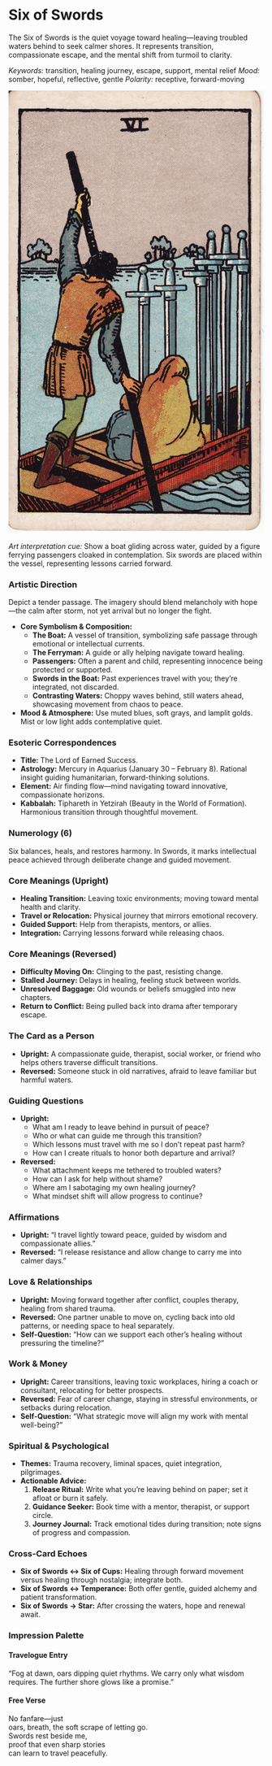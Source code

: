 # Six of Swords

The Six of Swords is the quiet voyage toward healing—leaving troubled waters behind to seek calmer shores. It represents transition, compassionate escape, and the mental shift from turmoil to clarity.

*Keywords:* transition, healing journey, escape, support, mental relief
*Mood:* somber, hopeful, reflective, gentle
*Polarity:* receptive, forward-moving

![Six of Swords](swords_06.jpg)

*Art interpretation cue:* Show a boat gliding across water, guided by a figure ferrying passengers cloaked in contemplation. Six swords are placed within the vessel, representing lessons carried forward.

### Artistic Direction

Depict a tender passage. The imagery should blend melancholy with hope—the calm after storm, not yet arrival but no longer the fight.

*   **Core Symbolism & Composition:**
    *   **The Boat:** A vessel of transition, symbolizing safe passage through emotional or intellectual currents.
    *   **The Ferryman:** A guide or ally helping navigate toward healing.
    *   **Passengers:** Often a parent and child, representing innocence being protected or supported.
    *   **Swords in the Boat:** Past experiences travel with you; they’re integrated, not discarded.
    *   **Contrasting Waters:** Choppy waves behind, still waters ahead, showcasing movement from chaos to peace.
*   **Mood & Atmosphere:**
    Use muted blues, soft grays, and lamplit golds. Mist or low light adds contemplative quiet.

### Esoteric Correspondences

*   **Title:** The Lord of Earned Success.
*   **Astrology:** Mercury in Aquarius (January 30 – February 8). Rational insight guiding humanitarian, forward-thinking solutions.
*   **Element:** Air finding flow—mind navigating toward innovative, compassionate horizons.
*   **Kabbalah:** Tiphareth in Yetzirah (Beauty in the World of Formation). Harmonious transition through thoughtful movement.

### Numerology (6)

Six balances, heals, and restores harmony. In Swords, it marks intellectual peace achieved through deliberate change and guided movement.

### Core Meanings (Upright)

*   **Healing Transition:** Leaving toxic environments; moving toward mental health and clarity.
*   **Travel or Relocation:** Physical journey that mirrors emotional recovery.
*   **Guided Support:** Help from therapists, mentors, or allies.
*   **Integration:** Carrying lessons forward while releasing chaos.

### Core Meanings (Reversed)

*   **Difficulty Moving On:** Clinging to the past, resisting change.
*   **Stalled Journey:** Delays in healing, feeling stuck between worlds.
*   **Unresolved Baggage:** Old wounds or beliefs smuggled into new chapters.
*   **Return to Conflict:** Being pulled back into drama after temporary escape.

### The Card as a Person

*   **Upright:** A compassionate guide, therapist, social worker, or friend who helps others traverse difficult transitions.
*   **Reversed:** Someone stuck in old narratives, afraid to leave familiar but harmful waters.

### Guiding Questions

*   **Upright:**
    *   What am I ready to leave behind in pursuit of peace?
    *   Who or what can guide me through this transition?
    *   Which lessons must travel with me so I don’t repeat past harm?
    *   How can I create rituals to honor both departure and arrival?
*   **Reversed:**
    *   What attachment keeps me tethered to troubled waters?
    *   How can I ask for help without shame?
    *   Where am I sabotaging my own healing journey?
    *   What mindset shift will allow progress to continue?

### Affirmations

*   **Upright:** “I travel lightly toward peace, guided by wisdom and compassionate allies.”
*   **Reversed:** “I release resistance and allow change to carry me into calmer days.”

### Love & Relationships

*   **Upright:** Moving forward together after conflict, couples therapy, healing from shared trauma.
*   **Reversed:** One partner unable to move on, cycling back into old patterns, or needing space to heal separately.
*   **Self-Question:** “How can we support each other’s healing without pressuring the timeline?”

### Work & Money

*   **Upright:** Career transitions, leaving toxic workplaces, hiring a coach or consultant, relocating for better prospects.
*   **Reversed:** Fear of career change, staying in stressful environments, or setbacks during relocation.
*   **Self-Question:** “What strategic move will align my work with mental well-being?”

### Spiritual & Psychological

*   **Themes:** Trauma recovery, liminal spaces, quiet integration, pilgrimages.
*   **Actionable Advice:**
    1.  **Release Ritual:** Write what you’re leaving behind on paper; set it afloat or burn it safely.
    2.  **Guidance Seeker:** Book time with a mentor, therapist, or support circle.
    3.  **Journey Journal:** Track emotional tides during transition; note signs of progress and compassion.

### Cross-Card Echoes

*   **Six of Swords ↔ Six of Cups:** Healing through forward movement versus healing through nostalgia; integrate both.
*   **Six of Swords ↔ Temperance:** Both offer gentle, guided alchemy and patient transformation.
*   **Six of Swords → Star:** After crossing the waters, hope and renewal await.

### Impression Palette

#### Travelogue Entry

“Fog at dawn, oars dipping quiet rhythms. We carry only what wisdom requires. The further shore glows like a promise.”

#### Free Verse

No fanfare—just  
oars, breath, the soft scrape of letting go.  
Swords rest beside me,  
proof that even sharp stories  
can learn to travel peacefully.
